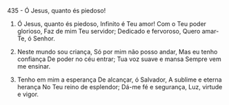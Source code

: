 435 - Ó Jesus, quanto és piedoso!

1. Ó Jesus, quanto és piedoso,
   Infinito é Teu amor!
   Com o Teu poder glorioso,
   Faz de mim Teu servidor;
   Dedicado e fervoroso,
   Quero amar-Te, ó Senhor.

2. Neste mundo sou criança,
   Só por mim não posso andar,
   Mas eu tenho confiança
   De poder no céu entrar;
   Tua voz suave e mansa
   Sempre vem me ensinar.

3. Tenho em mim a esperança
   De alcançar, ó Salvador,
   A sublime e eterna herança
   No Teu reino de esplendor;
   Dá-me fé e segurança,
   Luz, virtude e vigor.
